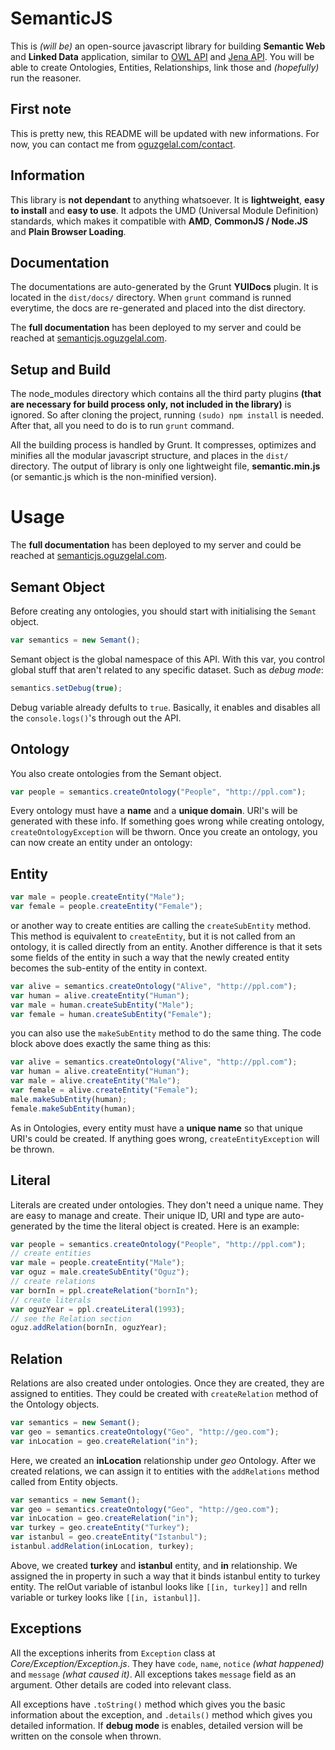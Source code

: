 SemanticJS
=====

This is *(will be)* an open-source javascript library for building **Semantic Web** and **Linked Data** application, similar to <a href='http://owlapi.sourceforge.net/' target='_new'>OWL API</a> and <a href='https://jena.apache.org/' target='_new'>Jena API</a>. You will be able to create Ontologies, Entities, Relationships, link those and *(hopefully)* run the reasoner.

First note
-----

This is pretty new, this README will be updated with new informations. For now, you can contact me from <a href='http://oguzgelal.com/contact' target='_new'>oguzgelal.com/contact</a>.

Information
------
This library is **not dependant** to anything whatsoever. It is **lightweight**, **easy to install** and **easy to use**. It adpots the UMD (Universal Module Definition) standards, which makes it compatible with **AMD**, **CommonJS / Node.JS** and **Plain Browser Loading**. 

Documentation
------
The documentations are auto-generated by the Grunt **YUIDocs** plugin. It is located in the `dist/docs/` directory. When `grunt` command is runned everytime, the docs are re-generated and placed into the dist directory. 

The **full documentation** has been deployed to my server and could be reached at <a href='http://semanticjs.oguzgelal.com' target='_new'>semanticjs.oguzgelal.com</a>.

Setup and Build
--------
The node_modules directory which contains all the third party plugins **(that are necessary for build process only, not included in the library)** is ignored. So after cloning the project, running `(sudo) npm install` is needed. After that, all you need to do is to run `grunt` command.

All the building process is handled by Grunt. It compresses, optimizes and minifies all the modular javascript structure, and places in the `dist/` directory. The output of library is only one lightweight file, **semantic.min.js** (or semantic.js which is the non-minified version).

Usage
====

The **full documentation** has been deployed to my server and could be reached at <a href='http://semanticjs.oguzgelal.com' target='_new'>semanticjs.oguzgelal.com</a>.

Semant Object
-----

Before creating any ontologies, you should start with initialising the `Semant` object.

```Javascript
var semantics = new Semant();
```

Semant object is the global namespace of this API. With this var, you control global stuff that aren't related to any specific dataset. Such as *debug mode*:

```Javascript
semantics.setDebug(true);
```

Debug variable already defults to `true`. Basically, it enables and disables all the `console.logs()`'s through out the API. 

Ontology
----

You also create ontologies from the Semant object.

```Javascript
var people = semantics.createOntology("People", "http://ppl.com");
```

Every ontology must have a **name** and a **unique domain**. URI's will be generated with these info. If something goes wrong while creating ontology, `createOntologyException` will be thworn. Once you create an ontology, you can now create an entity under an ontology:

Entity
----

```Javascript
var male = people.createEntity("Male");
var female = people.createEntity("Female");
```

or another way to create entities are calling the `createSubEntity` method. This method is equivalent to `createEntity`, but it is not called from an ontology, it is called directly from an entity. Another difference is that it sets some fields of the entity in such a way that the newly created entity becomes the sub-entity of the entity in context.

```Javascript
var alive = semantics.createOntology("Alive", "http://ppl.com");
var human = alive.createEntity("Human");
var male = human.createSubEntity("Male");
var female = human.createSubEntity("Female");
```

you can also use the `makeSubEntity` method to do the same thing. The code block above does exactly the same thing as this:

```Javascript
var alive = semantics.createOntology("Alive", "http://ppl.com");
var human = alive.createEntity("Human");
var male = alive.createEntity("Male");
var female = alive.createEntity("Female");
male.makeSubEntity(human);
female.makeSubEntity(human);
```

As in Ontologies, every entity must have a **unique name** so that unique URI's could be created. If anything goes wrong, `createEntityException` will be thrown.

Literal
-----

Literals are created under ontologies. They don't need a unique name. They are easy to manage and create. Their unique ID, URI and type are auto-generated by the time the literal object is created. Here is an example:

```Javascript
var people = semantics.createOntology("People", "http://ppl.com");
// create entities
var male = people.createEntity("Male");
var oguz = male.createSubEntity("Oguz");
// create relations
var bornIn = ppl.createRelation("bornIn");
// create literals
var oguzYear = ppl.createLiteral(1993);
// see the Relation section
oguz.addRelation(bornIn, oguzYear);
```


Relation
-----

Relations are also created under ontologies. Once they are created, they are assigned to entities. They could be created with `createRelation` method of the Ontology objects.

```Javascript
var semantics = new Semant();
var geo = semantics.createOntology("Geo", "http://geo.com");
var inLocation = geo.createRelation("in");
```

Here, we created an **inLocation** relationship under *geo* Ontology. After we created relations, we can assign it to entities with the `addRelations` method called from Entity objects.

```Javascript
var semantics = new Semant();
var geo = semantics.createOntology("Geo", "http://geo.com");
var inLocation = geo.createRelation("in");
var turkey = geo.createEntity("Turkey");
var istanbul = geo.createEntity("Istanbul");
istanbul.addRelation(inLocation, turkey);
```

Above, we created **turkey** and **istanbul** entity, and **in** relationship. We assigned the in property in such a way that it binds istanbul entity to turkey entity. The relOut variable of istanbul looks like `[[in, turkey]]` and relIn variable or turkey looks like `[[in, istanbul]]`.

Exceptions
------

All the exceptions inherits from `Exception` class at *Core/Exception/Exception.js*. They have `code`, `name`, `notice` *(what happened)* and `message` *(what caused it)*. All exceptions takes `message` field as an argument. Other details are coded into relevant class. 

All exceptions have `.toString()` method which gives you the basic information about the exception, and `.details()` method which gives you detailed information. If **debug mode** is enables, detailed version will be written on the console when thrown.